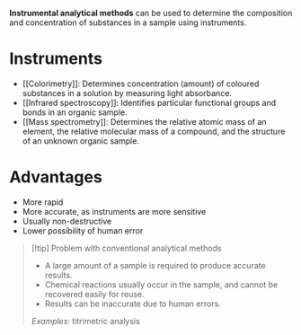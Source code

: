 **Instrumental analytical methods** can be used to determine the composition and concentration of substances in a sample using instruments.

# Instruments
- [[Colorimetry]]: Determines concentration (amount) of coloured substances in a solution by measuring <span class="hi-blue">light absorbance</span>.
- [[Infrared spectroscopy]]: Identifies particular <span class="hi-green">functional groups and bonds</span> in an organic sample.
- [[Mass spectrometry]]: Determines the relative atomic mass of an element, the relative molecular mass of a compound, and the structure of an unknown organic sample.

# Advantages
- More rapid
- More accurate, as instruments are more sensitive
- Usually non-destructive
- Lower possibility of human error

> [!tip] Problem with conventional analytical methods
> - A large amount of a sample is required to produce accurate results.
> - Chemical reactions usually occur in the sample, and cannot be recovered easily for reuse.
> - Results can be inaccurate due to human errors.
> 
> *Examples*: titrimetric analysis

